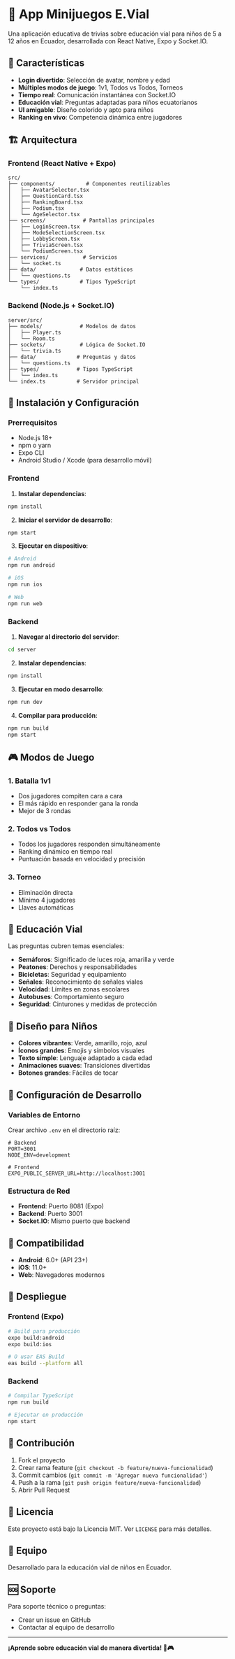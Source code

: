 # 🚦 App Minijuegos E.Vial

Una aplicación educativa de trivias sobre educación vial para niños de 5 a 12 años en Ecuador, desarrollada con React Native, Expo y Socket.IO.

## 🎯 Características

- **Login divertido**: Selección de avatar, nombre y edad
- **Múltiples modos de juego**: 1v1, Todos vs Todos, Torneos
- **Tiempo real**: Comunicación instantánea con Socket.IO
- **Educación vial**: Preguntas adaptadas para niños ecuatorianos
- **UI amigable**: Diseño colorido y apto para niños
- **Ranking en vivo**: Competencia dinámica entre jugadores

## 🏗️ Arquitectura

### Frontend (React Native + Expo)
```
src/
├── components/          # Componentes reutilizables
│   ├── AvatarSelector.tsx
│   ├── QuestionCard.tsx
│   ├── RankingBoard.tsx
│   ├── Podium.tsx
│   └── AgeSelector.tsx
├── screens/            # Pantallas principales
│   ├── LoginScreen.tsx
│   ├── ModeSelectionScreen.tsx
│   ├── LobbyScreen.tsx
│   ├── TriviaScreen.tsx
│   └── PodiumScreen.tsx
├── services/           # Servicios
│   └── socket.ts
├── data/              # Datos estáticos
│   └── questions.ts
└── types/             # Tipos TypeScript
    └── index.ts
```

### Backend (Node.js + Socket.IO)
```
server/src/
├── models/            # Modelos de datos
│   ├── Player.ts
│   └── Room.ts
├── sockets/           # Lógica de Socket.IO
│   └── trivia.ts
├── data/             # Preguntas y datos
│   └── questions.ts
├── types/            # Tipos TypeScript
│   └── index.ts
└── index.ts          # Servidor principal
```

## 🚀 Instalación y Configuración

### Prerrequisitos
- Node.js 18+
- npm o yarn
- Expo CLI
- Android Studio / Xcode (para desarrollo móvil)

### Frontend

1. **Instalar dependencias**:
```bash
npm install
```

2. **Iniciar el servidor de desarrollo**:
```bash
npm start
```

3. **Ejecutar en dispositivo**:
```bash
# Android
npm run android

# iOS
npm run ios

# Web
npm run web
```

### Backend

1. **Navegar al directorio del servidor**:
```bash
cd server
```

2. **Instalar dependencias**:
```bash
npm install
```

3. **Ejecutar en modo desarrollo**:
```bash
npm run dev
```

4. **Compilar para producción**:
```bash
npm run build
npm start
```

## 🎮 Modos de Juego

### 1. Batalla 1v1
- Dos jugadores compiten cara a cara
- El más rápido en responder gana la ronda
- Mejor de 3 rondas

### 2. Todos vs Todos
- Todos los jugadores responden simultáneamente
- Ranking dinámico en tiempo real
- Puntuación basada en velocidad y precisión

### 3. Torneo
- Eliminación directa
- Mínimo 4 jugadores
- Llaves automáticas

## 🚦 Educación Vial

Las preguntas cubren temas esenciales:
- **Semáforos**: Significado de luces roja, amarilla y verde
- **Peatones**: Derechos y responsabilidades
- **Bicicletas**: Seguridad y equipamiento
- **Señales**: Reconocimiento de señales viales
- **Velocidad**: Límites en zonas escolares
- **Autobuses**: Comportamiento seguro
- **Seguridad**: Cinturones y medidas de protección

## 🎨 Diseño para Niños

- **Colores vibrantes**: Verde, amarillo, rojo, azul
- **Íconos grandes**: Emojis y símbolos visuales
- **Texto simple**: Lenguaje adaptado a cada edad
- **Animaciones suaves**: Transiciones divertidas
- **Botones grandes**: Fáciles de tocar

## 🔧 Configuración de Desarrollo

### Variables de Entorno

Crear archivo `.env` en el directorio raíz:
```env
# Backend
PORT=3001
NODE_ENV=development

# Frontend
EXPO_PUBLIC_SERVER_URL=http://localhost:3001
```

### Estructura de Red

- **Frontend**: Puerto 8081 (Expo)
- **Backend**: Puerto 3001
- **Socket.IO**: Mismo puerto que backend

## 📱 Compatibilidad

- **Android**: 6.0+ (API 23+)
- **iOS**: 11.0+
- **Web**: Navegadores modernos

## 🚀 Despliegue

### Frontend (Expo)
```bash
# Build para producción
expo build:android
expo build:ios

# O usar EAS Build
eas build --platform all
```

### Backend
```bash
# Compilar TypeScript
npm run build

# Ejecutar en producción
npm start
```

## 🤝 Contribución

1. Fork el proyecto
2. Crear rama feature (`git checkout -b feature/nueva-funcionalidad`)
3. Commit cambios (`git commit -m 'Agregar nueva funcionalidad'`)
4. Push a la rama (`git push origin feature/nueva-funcionalidad`)
5. Abrir Pull Request

## 📄 Licencia

Este proyecto está bajo la Licencia MIT. Ver `LICENSE` para más detalles.

## 👥 Equipo

Desarrollado para la educación vial de niños en Ecuador.

## 🆘 Soporte

Para soporte técnico o preguntas:
- Crear un issue en GitHub
- Contactar al equipo de desarrollo

---

**¡Aprende sobre educación vial de manera divertida! 🚦🎮**

